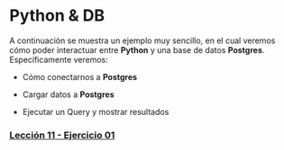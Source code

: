 # Python & DB

A continuación se muestra un ejemplo muy sencillo, en el cual veremos cómo poder interactuar entre **Python** y una base de datos **Postgres**. Específicamente veremos:

  - Cómo conectarnos a **Postgres**

 - Cargar datos a **Postgres**

 - Ejecutar un Query y mostrar resultados

### [Lección 11 - Ejercicio 01](http://localhost:8888/lab/tree/my_python_repo/Ejercicio%2011-01.ipynb)

